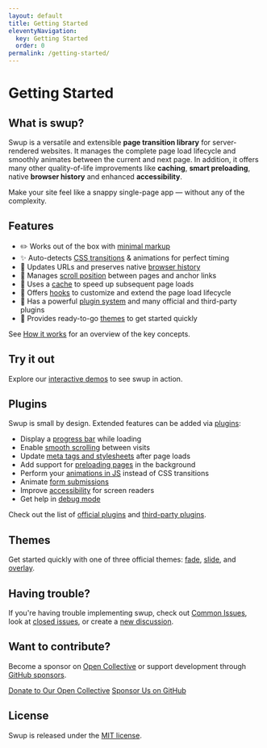 ```yaml
---
layout: default
title: Getting Started
eleventyNavigation:
  key: Getting Started
  order: 0
permalink: /getting-started/
---
```


# Getting Started

## What is swup?

Swup is a versatile and extensible **page transition library** for server-rendered websites.
It manages the complete page load lifecycle and smoothly animates between the current and next
page. In addition, it offers many other quality-of-life improvements like **caching**, **smart preloading**,
native **browser history** and enhanced **accessibility**.

Make your site feel like a snappy single-page app — without any of the complexity.

## Features

<ul class="features">

  <li class="feature">
    <span class="feature_icon">✏️</span>
    <span class="feature_text">
      Works out of the box with <a href="/getting-started/example/">minimal markup</a>
    </span>
  </li>

  <li class="feature">
    <span class="feature_icon">✨</span>
    <span class="feature_text">
      Auto-detects <a href="/getting-started/how-it-works/#timing">CSS transitions</a> & animations for perfect timing
    </span>
  </li>

  <li class="feature">
    <span class="feature_icon">🔗</span>
    <span class="feature_text">
      Updates URLs and preserves native <a href="/getting-started/how-it-works/#history">browser history</a>
    </span>
  </li>

  <li class="feature">
    <span class="feature_icon">🏓</span>
    <span class="feature_text">
      Manages <a href="/getting-started/how-it-works/#scrolling">scroll position</a> between pages and anchor links
    </span>
  </li>

  <li class="feature">
    <span class="feature_icon">🚀</span>
    <span class="feature_text">
      Uses a <a href="/api/cache/">cache</a> to speed up subsequent page loads
    </span>
  </li>

  <li class="feature">
    <span class="feature_icon">📡</span>
    <span class="feature_text">
      Offers <a href="/hooks/">hooks</a> to customize and extend the page load lifecycle
    </span>
  </li>

  <li class="feature">
    <span class="feature_icon">🔌</span>
    <span class="feature_text">
      Has a powerful <a href="/plugins/">plugin system</a> and many official and third-party plugins
    </span>
  </li>

  <li class="feature">
    <span class="feature_icon">🎨</span>
    <span class="feature_text">
      Provides ready-to-go <a href="/themes/">themes</a> to get started quickly
    </span>
  </li>

</ul>

See [How it works](/getting-started/how-it-works/) for an overview of the key concepts.

## Try it out

Explore our [interactive demos](/getting-started/demos/) to see swup in action.

## Plugins

Swup is small by design. Extended features can be added via [plugins](/plugins/):

- Display a [progress bar](/plugins/progress-plugin/) while loading
- Enable [smooth scrolling](/plugins/scroll-plugin/) between visits
- Update [meta tags and stylesheets](/plugins/head-plugin/) after page loads
- Add support for [preloading pages](/plugins/preload-plugin/) in the background
- Perform your [animations in JS](/plugins/js-plugin/) instead of CSS transitions
- Animate [form submissions](/plugins/forms-plugin/)
- Improve [accessibility](/plugins/a11y-plugin/) for screen readers
- Get help in [debug mode](/plugins/debug-plugin/)

Check out the list of [official plugins](/plugins/) and [third-party plugins](/third-party-plugins/).

## Themes

Get started quickly with one of three official themes: [fade](/themes/fade-theme/),
[slide](/themes/slide-theme/), and [overlay](/themes/overlay-theme/).

## Having trouble?

If you're having trouble implementing swup, check out [Common Issues](/getting-started/common-issues/), look
at [closed issues](https://github.com/swup/swup/issues?q=is%3Aissue+is%3Aclosed), or create a
[new discussion](https://github.com/swup/swup/discussions/new).

## Want to contribute?

Become a sponsor on [Open Collective](https://opencollective.com/swup) or support development through
[GitHub sponsors](https://github.com/sponsors/gmrchk).

<div class="buttons">
  <a href="https://opencollective.com/swup/donate" target="_blank" class="button">Donate to Our Open Collective</a>
  <a href="https://github.com/sponsors/gmrchk" target="_blank" class="button">Sponsor Us on GitHub</a>
</div>

## License

Swup is released under the [MIT license](https://github.com/swup/swup/blob/master/LICENSE).
